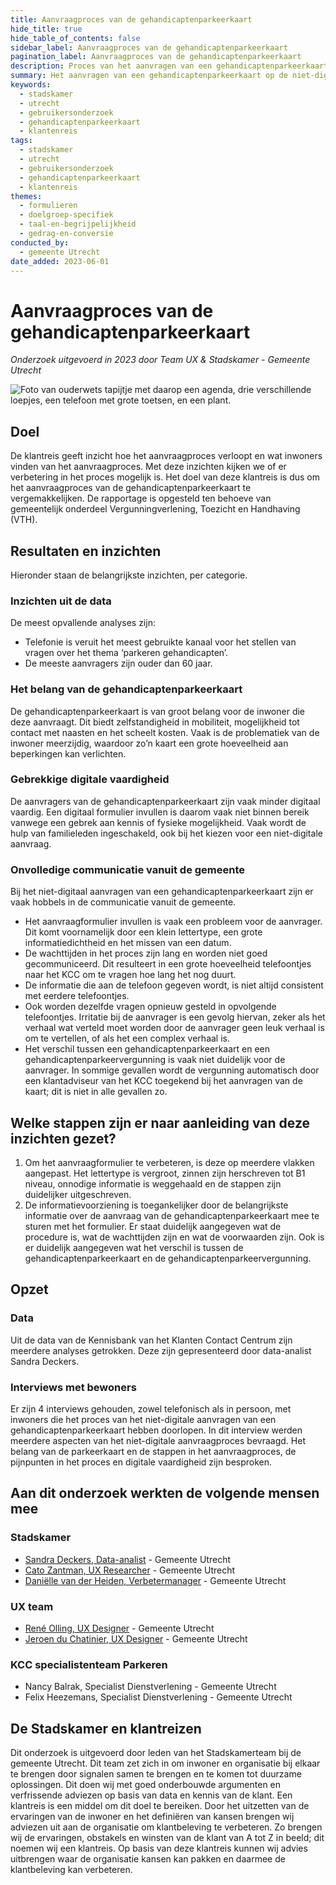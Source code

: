 ```yaml
---
title: Aanvraagproces van de gehandicaptenparkeerkaart
hide_title: true
hide_table_of_contents: false
sidebar_label: Aanvraagproces van de gehandicaptenparkeerkaart
pagination_label: Aanvraagproces van de gehandicaptenparkeerkaart
description: Proces van het aanvragen van een gehandicaptenparkeerkaart, met aandacht voor communicatie en ondersteuning van ouderen met beperkte digitale vaardigheden.
summary: Het aanvragen van een gehandicaptenparkeerkaart op de niet-digitale manier wordt voornamelijk gedaan door hulpbehoevende 60-plussers, maar hier wordt in het proces onvoldoende rekening mee gehouden door de gemeente.
keywords:
  - stadskamer
  - utrecht
  - gebruikersonderzoek
  - gehandicaptenparkeerkaart
  - klantenreis
tags:
  - stadskamer
  - utrecht
  - gebruikersonderzoek
  - gehandicaptenparkeerkaart
  - klantenreis
themes:
  - formulieren
  - doelgroep-specifiek
  - taal-en-begrijpelijkheid
  - gedrag-en-conversie
conducted_by:
  - gemeente Utrecht
date_added: 2023-06-01
---
```


<!-- @license CC0-1.0 -->

# Aanvraagproces van de gehandicaptenparkeerkaart

_Onderzoek uitgevoerd in 2023 door Team UX & Stadskamer - Gemeente Utrecht_

![Foto van ouderwets tapijtje met daarop een agenda, drie verschillende loepjes, een telefoon met grote toetsen, en een plant.](https://raw.githubusercontent.com/nl-design-system/gebruikersonderzoeken/assets/utrecht-gehandicaptenparkeerkaart.png)

## Doel

De klantreis geeft inzicht hoe het aanvraagproces verloopt en wat inwoners vinden van het aanvraagproces. Met deze inzichten kijken we of er verbetering in het proces mogelijk is. Het doel van deze klantreis is dus om het aanvraagproces van de gehandicaptenparkeerkaart te vergemakkelijken.
De rapportage is opgesteld ten behoeve van gemeentelijk onderdeel Vergunningverlening, Toezicht en Handhaving (VTH).

## Resultaten en inzichten

Hieronder staan de belangrijkste inzichten, per categorie.

### Inzichten uit de data

De meest opvallende analyses zijn:

- Telefonie is veruit het meest gebruikte kanaal voor het stellen van vragen over het thema ‘parkeren gehandicapten’.
- De meeste aanvragers zijn ouder dan 60 jaar.

### Het belang van de gehandicaptenparkeerkaart

De gehandicaptenparkeerkaart is van groot belang voor de inwoner die deze aanvraagt. Dit biedt zelfstandigheid in mobiliteit, mogelijkheid tot contact met naasten en het scheelt kosten. Vaak is de problematiek van de inwoner meerzijdig, waardoor zo’n kaart een grote hoeveelheid aan beperkingen kan verlichten.

### Gebrekkige digitale vaardigheid

De aanvragers van de gehandicaptenparkeerkaart zijn vaak minder digitaal vaardig. Een digitaal formulier invullen is daarom vaak niet binnen bereik vanwege een gebrek aan kennis of fysieke mogelijkheid. Vaak wordt de hulp van familieleden ingeschakeld, ook bij het kiezen voor een niet-digitale aanvraag.

### Onvolledige communicatie vanuit de gemeente

Bij het niet-digitaal aanvragen van een gehandicaptenparkeerkaart zijn er vaak hobbels in de communicatie vanuit de gemeente.

- Het aanvraagformulier invullen is vaak een probleem voor de aanvrager. Dit komt voornamelijk door een klein lettertype, een grote informatiedichtheid en het missen van een datum.
- De wachttijden in het proces zijn lang en worden niet goed gecommuniceerd. Dit resulteert in een grote hoeveelheid telefoontjes naar het KCC om te vragen hoe lang het nog duurt.
- De informatie die aan de telefoon gegeven wordt, is niet altijd consistent met eerdere telefoontjes.
- Ook worden dezelfde vragen opnieuw gesteld in opvolgende telefoontjes. Irritatie bij de aanvrager is een gevolg hiervan, zeker als het verhaal wat verteld moet worden door de aanvrager geen leuk verhaal is om te vertellen, of als het een complex verhaal is.
- Het verschil tussen een gehandicaptenparkeerkaart en een gehandicaptenparkeervergunning is vaak niet duidelijk voor de aanvrager. In sommige gevallen wordt de vergunning automatisch door een klantadviseur van het KCC toegekend bij het aanvragen van de kaart; dit is niet in alle gevallen zo.

## Welke stappen zijn er naar aanleiding van deze inzichten gezet?

1. Om het aanvraagformulier te verbeteren, is deze op meerdere vlakken aangepast. Het lettertype is vergroot, zinnen zijn herschreven tot B1 niveau, onnodige informatie is weggehaald en de stappen zijn duidelijker uitgeschreven.
2. De informatievoorziening is toegankelijker door de belangrijkste informatie over de aanvraag van de gehandicaptenparkeerkaart mee te sturen met het formulier. Er staat duidelijk aangegeven wat de procedure is, wat de wachttijden zijn en wat de voorwaarden zijn. Ook is er duidelijk aangegeven wat het verschil is tussen de gehandicaptenparkeerkaart en de gehandicaptenparkeervergunning.

## Opzet

### Data

Uit de data van de Kennisbank van het Klanten Contact Centrum zijn meerdere analyses getrokken. Deze zijn gepresenteerd door data-analist Sandra Deckers.

### Interviews met bewoners

Er zijn 4 interviews gehouden, zowel telefonisch als in persoon, met inwoners die het proces van het niet-digitale aanvragen van een gehandicaptenparkeerkaart hebben doorlopen.
In dit interview werden meerdere aspecten van het niet-digitale aanvraagproces bevraagd. Het belang van de parkeerkaart en de stappen in het aanvraagproces, de pijnpunten in het proces en digitale vaardigheid zijn besproken.

## Aan dit onderzoek werkten de volgende mensen mee

### Stadskamer

- [Sandra Deckers, Data-analist](mailto:sandra.deckers@utrecht.nl) - Gemeente Utrecht
- [Cato Zantman, UX Researcher](mailto:cato.zantman@utrecht.nl) - Gemeente Utrecht
- [Daniëlle van der Heiden, Verbetermanager](mailto:d.van.der.heiden@utrecht.nl) - Gemeente Utrecht

### UX team

- [René Olling, UX Designer](mailto:r.olling@utrecht.nl) - Gemeente Utrecht
- [Jeroen du Chatinier, UX Designer](mailto:j.du.chatinier@utrecht.nl) - Gemeente Utrecht

### KCC specialistenteam Parkeren

- Nancy Balrak, Specialist Dienstverlening - Gemeente Utrecht
- Felix Heezemans, Specialist Dienstverlening - Gemeente Utrecht

## De Stadskamer en klantreizen

Dit onderzoek is uitgevoerd door leden van het Stadskamerteam bij de gemeente Utrecht. Dit team zet zich in om inwoner en organisatie bij elkaar te brengen door signalen samen te brengen en te komen tot duurzame oplossingen. Dit doen wij met goed onderbouwde argumenten en verfrissende adviezen op basis van data en kennis van de klant.
Een klantreis is een middel om dit doel te bereiken. Door het uitzetten van de ervaringen van de inwoner en het definiëren van kansen brengen wij adviezen uit aan de organisatie om klantbeleving te verbeteren. Zo brengen wij de ervaringen, obstakels en winsten van de klant van A tot Z in beeld; dit noemen wij een klantreis. Op basis van deze klantreis kunnen wij advies uitbrengen waar de organisatie kansen kan pakken en daarmee de klantbeleving kan verbeteren.
